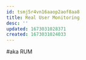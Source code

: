 ```yaml
---
id: tsmj5r4vn16aaop2aof8aa8
title: Real User Monitoring
desc: ''
updated: 1673031028371
created: 1673031024033
---
```


#aka RUM